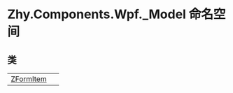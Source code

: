 # Zhy.Components.Wpf._Model 命名空间






## 类
<table>
<tr>
<td><a href="T_Zhy_Components_Wpf__Model_ZFormItem.md">ZFormItem</a></td>
<td> </td></tr>
</table>